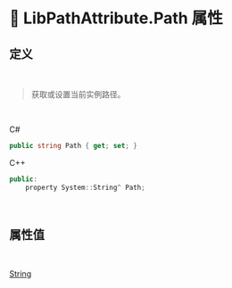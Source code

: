# 🔧 LibPathAttribute.Path 属性

## 定义

<br>

> 获取或设置当前实例路径。

<br>

C#
```cs
public string Path { get; set; }
```
C++
```cpp
public:
    property System::String^ Path;
```

<br>

## 属性值

<br>

[String](https://docs.microsoft.com/zh-cn/DotNET/api/system.string?view=net-6.0)